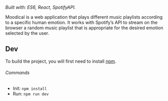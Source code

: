 *Built with: ES6, React, SpotifyAPI.*

Moodical is a web application that plays different music playlists according to a specific human emotion. It works with Spotify’s API to stream on the browser a random music playlist that is appropriate for the desired emotion selected by the user.

## Dev

To build the project, you will first need to install [npm](http://npmjs.org).

###### Commands

- Init: `npm install`
- Run: `npm run dev`